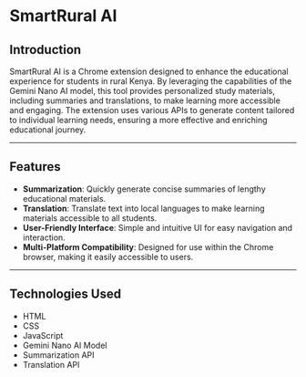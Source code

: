 # SmartRural AI

## Introduction
SmartRural AI is a Chrome extension designed to enhance the educational experience for students in rural Kenya. By leveraging the capabilities of the Gemini Nano AI model, this tool provides personalized study materials, including summaries and translations, to make learning more accessible and engaging. The extension uses various APIs to generate content tailored to individual learning needs, ensuring a more effective and enriching educational journey.

---
## Features
- **Summarization**: Quickly generate concise summaries of lengthy educational materials.
- **Translation**: Translate text into local languages to make learning materials accessible to all students.
- **User-Friendly Interface**: Simple and intuitive UI for easy navigation and interaction.
- **Multi-Platform Compatibility**: Designed for use within the Chrome browser, making it easily accessible to users.
---
## Technologies Used
- HTML
- CSS
- JavaScript
- Gemini Nano AI Model
- Summarization API
- Translation API